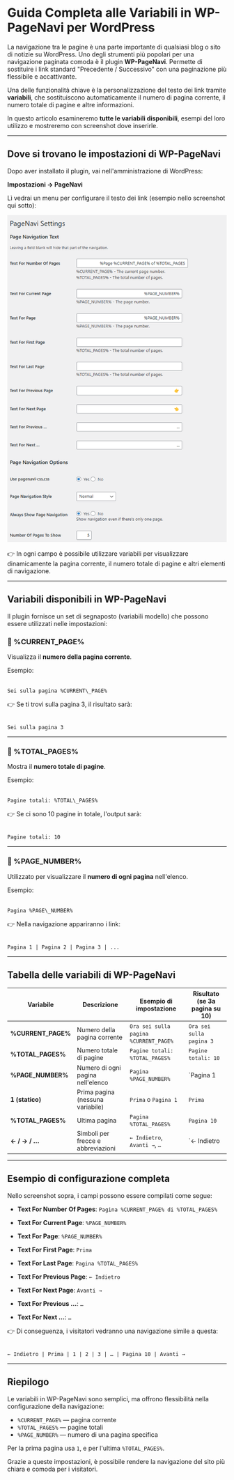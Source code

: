 # Guida Completa alle Variabili in WP-PageNavi per WordPress

La navigazione tra le pagine è una parte importante di qualsiasi blog o sito di notizie su WordPress. Uno degli strumenti più popolari per una navigazione paginata comoda è il plugin **WP-PageNavi**. Permette di sostituire i link standard "Precedente / Successivo" con una paginazione più flessibile e accattivante.

Una delle funzionalità chiave è la personalizzazione del testo dei link tramite **variabili**, che sostituiscono automaticamente il numero di pagina corrente, il numero totale di pagine e altre informazioni.

In questo articolo esamineremo **tutte le variabili disponibili**, esempi del loro utilizzo e mostreremo con screenshot dove inserirle.

---

## Dove si trovano le impostazioni di WP-PageNavi

Dopo aver installato il plugin, vai nell'amministrazione di WordPress:

**Impostazioni → PageNavi**

Lì vedrai un menu per configurare il testo dei link (esempio nello screenshot qui sotto):

![Impostazioni PageNavi in WordPress](https://raw.githubusercontent.com/hypo69/1001-python-ru/master/ru/assets/wordpress-pagenavi-guide/a34df3db-dcb3-4815-ac1c-a73c693fce39.png)

👉 In ogni campo è possibile utilizzare variabili per visualizzare dinamicamente la pagina corrente, il numero totale di pagine e altri elementi di navigazione.

---

## Variabili disponibili in WP-PageNavi

Il plugin fornisce un set di segnaposto (variabili modello) che possono essere utilizzati nelle impostazioni:

### 🔹 %CURRENT_PAGE%
Visualizza il **numero della pagina corrente**.

Esempio:
```

Sei sulla pagina %CURRENT\_PAGE%

```
👉 Se ti trovi sulla pagina 3, il risultato sarà:
```

Sei sulla pagina 3

```

---

### 🔹 %TOTAL_PAGES%
Mostra il **numero totale di pagine**.

Esempio:
```

Pagine totali: %TOTAL\_PAGES%

```
👉 Se ci sono 10 pagine in totale, l'output sarà:
```

Pagine totali: 10

```

---

### 🔹 %PAGE_NUMBER%
Utilizzato per visualizzare il **numero di ogni pagina** nell'elenco.

Esempio:
```

Pagina %PAGE\_NUMBER%

```
👉 Nella navigazione appariranno i link:
```

Pagina 1 | Pagina 2 | Pagina 3 | ...

```

---

## Tabella delle variabili di WP-PageNavi

| Variabile        | Descrizione                           | Esempio di impostazione                   | Risultato (se 3a pagina su 10)       |
|-------------------|---------------------------------------|-------------------------------------------|--------------------------------------|
| **%CURRENT_PAGE%** | Numero della pagina corrente          | `Ora sei sulla pagina %CURRENT_PAGE%`     | `Ora sei sulla pagina 3`             |
| **%TOTAL_PAGES%**  | Numero totale di pagine               | `Pagine totali: %TOTAL_PAGES%`            | `Pagine totali: 10`                  |
| **%PAGE_NUMBER%**  | Numero di ogni pagina nell'elenco     | `Pagina %PAGE_NUMBER%`                    | `Pagina 1 | Pagina 2 | Pagina 3 …` |
| **1 (statico)**   | Prima pagina (nessuna variabile)      | `Prima` o `Pagina 1`                      | `Prima`                              |
| **%TOTAL_PAGES%**  | Ultima pagina                         | `Pagina %TOTAL_PAGES%`                    | `Pagina 10`                          |
| **← / → / …**      | Simboli per frecce e abbreviazioni    | `← Indietro`, `Avanti →`, `…`             | `← Indietro | 1 | 2 | 3 | … | 10 | Avanti →` |

---

## Esempio di configurazione completa

Nello screenshot sopra, i campi possono essere compilati come segue:

- **Text For Number Of Pages**:
  `Pagina %CURRENT_PAGE% di %TOTAL_PAGES%`

- **Text For Current Page**:
  `%PAGE_NUMBER%`

- **Text For Page**:
  `%PAGE_NUMBER%`

- **Text For First Page**:
  `Prima`

- **Text For Last Page**:
  `Pagina %TOTAL_PAGES%`

- **Text For Previous Page**:
  `← Indietro`

- **Text For Next Page**:
  `Avanti →`

- **Text For Previous …**:
  `…`

- **Text For Next …**:
  `…`

👉 Di conseguenza, i visitatori vedranno una navigazione simile a questa:
```

← Indietro | Prima | 1 | 2 | 3 | … | Pagina 10 | Avanti →

```

---

## Riepilogo

Le variabili in WP-PageNavi sono semplici, ma offrono flessibilità nella configurazione della navigazione:

- `%CURRENT_PAGE%` — pagina corrente
- `%TOTAL_PAGES%` — pagine totali
- `%PAGE_NUMBER%` — numero di una pagina specifica

Per la prima pagina usa `1`, e per l'ultima `%TOTAL_PAGES%`.

Grazie a queste impostazioni, è possibile rendere la navigazione del sito più chiara e comoda per i visitatori.

